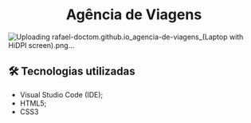<h1 align="center">
Agência de Viagens
</h1>

![Uploading rafael-doctom.github.io_agencia-de-viagens_(Laptop with HiDPI screen).png…]()



## 🛠 Tecnologias utilizadas
- Visual Studio Code (IDE);
- HTML5;
- CSS3
